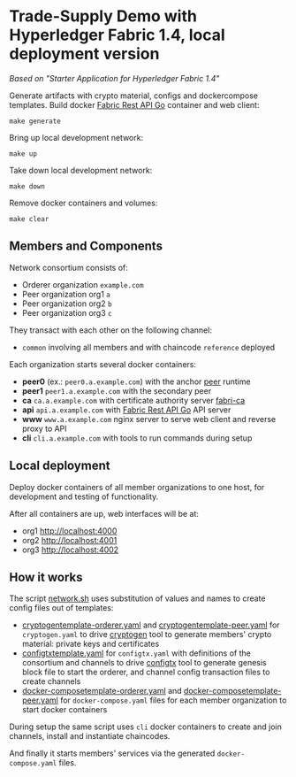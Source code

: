 # Trade-Supply Demo with Hyperledger Fabric 1.4, local deployment version

*Based on "Starter Application for Hyperledger Fabric 1.4"*

Generate artifacts with crypto material, configs and dockercompose templates.
Build docker [Fabric Rest API Go](https://gitlab.altoros.com/intprojects/fabric-rest-api-go) container and web client:
```
make generate
```

Bring up local development network:
```
make up
```

Take down local development network:
```
make down
```

Remove docker containers and volumes:
```
make clear
```


## Members and Components

Network consortium consists of:

- Orderer organization `example.com`
- Peer organization org1 `a` 
- Peer organization org2 `b` 
- Peer organization org3 `c`

They transact with each other on the following channel:
- `common` involving all members and with chaincode `reference` deployed

Each organization starts several docker containers:

- **peer0** (ex.: `peer0.a.example.com`) with the anchor [peer](https://github.com/hyperledger/fabric/tree/release/peer) runtime
- **peer1** `peer1.a.example.com` with the secondary peer
- **ca** `ca.a.example.com` with certificate authority server [fabri-ca](https://github.com/hyperledger/fabric-ca)
- **api** `api.a.example.com` with [Fabric Rest API Go](https://gitlab.altoros.com/intprojects/fabric-rest-api-go) API server
- **www** `www.a.example.com` nginx server to serve web client and reverse proxy to API
- **cli** `cli.a.example.com` with tools to run commands during setup

## Local deployment

Deploy docker containers of all member organizations to one host, for development and testing of functionality. 

After all containers are up, web interfaces will be at:

- org1 [http://localhost:4000](http://localhost:4000/)
- org2 [http://localhost:4001](http://localhost:4001/)
- org3 [http://localhost:4002](http://localhost:4002/)



## How it works

The script [network.sh](network.sh) uses substitution of values and names to create config files out of templates:

- [cryptogentemplate-orderer.yaml](artifacts/cryptogentemplate-orderer.yaml) 
and [cryptogentemplate-peer.yaml](artifacts/cryptogentemplate-peer.yaml) for `cryptogen.yaml` to drive 
[cryptogen](https://github.com/hyperledger/fabric/tree/release/common/tools/cryptogen) tool to generate members' crypto material: 
private keys and certificates
- [configtxtemplate.yaml](artifacts/configtxtemplate.yaml) for `configtx.yaml` with definitions of 
the consortium and channels to drive [configtx](https://github.com/hyperledger/fabric/tree/release/common/configtx) tool to generate 
genesis block file to start the orderer, and channel config transaction files to create channels
- [docker-composetemplate-orderer.yaml](ledger/docker-composetemplate-orderer.yaml) 
and [docker-composetemplate-peer.yaml](ledger/docker-composetemplate-peer.yaml) for `docker-compose.yaml` files for 
each member organization to start docker containers

During setup the same script uses `cli` docker containers to create and join channels, install and instantiate chaincodes.

And finally it starts members' services via the generated `docker-compose.yaml` files.
 
